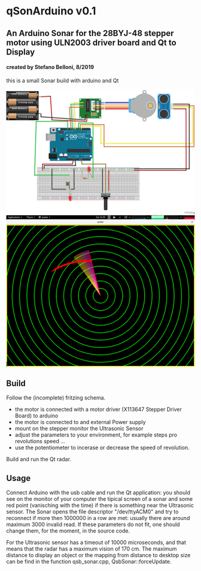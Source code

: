 # qSonArduino v0.1 #
## An Arduino Sonar for the 28BYJ-48 stepper motor using ULN2003 driver board and Qt to Display ##

#### created by Stefano Belloni, 8/2019 ####

this is a small Sonar build with arduino and Qt

![Alt text](res/sonar_bb.png?raw=true "Arduino Schematics")
![Alt text](res/q_sonar.png?raw=true "Radar")

## Build 

Follow the (incomplete) fritzing schema. 
 - the motor is connected with a motor driver (X113647 Stepper Driver Board) to arduino
 - the motor is connected to and external Power supply 
 - mount on the stepper monitor the Ultrasonic Sensor 
 - adjust the parameters to your environment, for example steps pro revolutions speed ... 
 - use the potentiometer to incerase or decrease the speed of revolution.

Build and run the Qt radar.

## Usage 

Connect Arduino with the usb cable and run the Qt application: you should see on the monitor of your computer the tipical screen of a sonar and some red point (vanisching with the time) if there is something near the Ultrasonic sensor.
The Sonar opens the file descriptor "/dev/ttyACM0" and try to reconnect if more then 1000000 in a row are met: usually there are around maximum 3000 invalid read.
If these parameters do not fit, one should change them, for the moment, in the source code.

For the Ultrasonic sensor has a timeout of 10000 microseconds, and that means that the radar has a maximum vision of 170 cm. 
The maximum distance to display an object or the mapping from distance to desktop size can be find in the function qsb_sonar.cpp, QsbSonar::forceUpdate.
